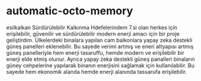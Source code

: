 # automatic-octo-memory
esilkalkan
Sürdürülebilir Kalkınma Hdefelerindem 7.si olan herkes için erişilebilir, güvenilir ve sürdürülebilir modern enerji amacı için bir proje geliştirdim. Ülkelerdeki binalara yapılan cam balkonlara yapay zeka destekli güneş panelleri eklenebilir. Bu sayede verimi artmış ve eneri altyapısı artmış güneş panelleriyle hem enerji tasaruffu, hemde modern ve erişilebilir bir enerji elde etmiş olunur. Ayrıca yapay zeka destekli güneş panalleri binaların güney cehpelerine yapılarak binanın enerjisini sağlamak için kullanılabilir. Bu sayede hem ekonomik alanda hemde enerji alanında tassarufa erişilebilir.
